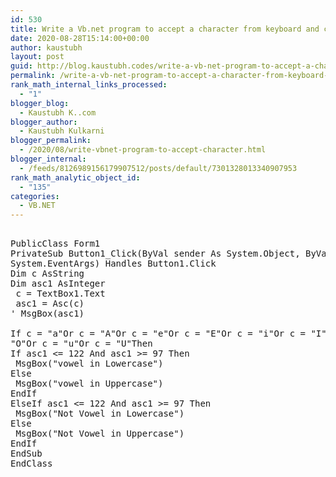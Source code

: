 ```yaml
---
id: 530
title: Write a Vb.net program to accept a character from keyboard and check whether it is vowel or not. Also display the case of that character.
date: 2020-08-28T15:14:00+00:00
author: kaustubh
layout: post
guid: http://blog.kaustubh.codes/write-a-vb-net-program-to-accept-a-character-from-keyboard-and-check-whether-it-is-vowel-or-not-also-display-the-case-of-that-character/
permalink: /write-a-vb-net-program-to-accept-a-character-from-keyboard-and-check-whether-it-is-vowel-or-not-also-display-the-case-of-that-character/
rank_math_internal_links_processed:
  - "1"
blogger_blog:
  - Kaustubh K..com
blogger_author:
  - Kaustubh Kulkarni
blogger_permalink:
  - /2020/08/write-vbnet-program-to-accept-character.html
blogger_internal:
  - /feeds/8126989156179907512/posts/default/7301328013340907953
rank_math_analytic_object_id:
  - "135"
categories:
  - VB.NET
---
```

<pre><br />PublicClass Form1<br />PrivateSub Button1_Click(ByVal sender As System.Object, ByVal e As<br />System.EventArgs) Handles Button1.Click<br />Dim c AsString<br />Dim asc1 AsInteger<br /> c = TextBox1.Text<br /> asc1 = Asc(c)<br />' MsgBox(asc1)<br /><br />If c = "a"Or c = "A"Or c = "e"Or c = "E"Or c = "i"Or c = "I"Or c = "o"Or c =<br />"O"Or c = "u"Or c = "U"Then<br />If asc1 &lt;= 122 And asc1 >= 97 Then<br /> MsgBox("vowel in Lowercase")<br />Else<br /> MsgBox("vowel in Uppercase")<br />EndIf<br />ElseIf asc1 &lt;= 122 And asc1 >= 97 Then<br /> MsgBox("Not Vowel in Lowercase")<br />Else<br /> MsgBox("Not Vowel in Uppercase")<br />EndIf<br />EndSub<br />EndClass<br /><br /><br /></pre>